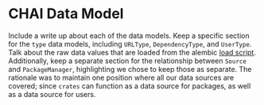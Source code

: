 # CHAI Data Model

Include a write up about each of the data models. Keep a specific section for the `type`
data models, including `URLType`, `DependencyType`, and `UserType`. Talk about the raw
data values that are loaded from the alembic [load script](../alembic/load-values.sql).
Additionally, keep a separate section for the relationship between `Source` and
`PackageManager`, highlighting we chose to keep those as separate. The rationale was to
maintain one position where all our data sources are covered; since `crates` can
function as a data source for packages, as well as a data source for users.
